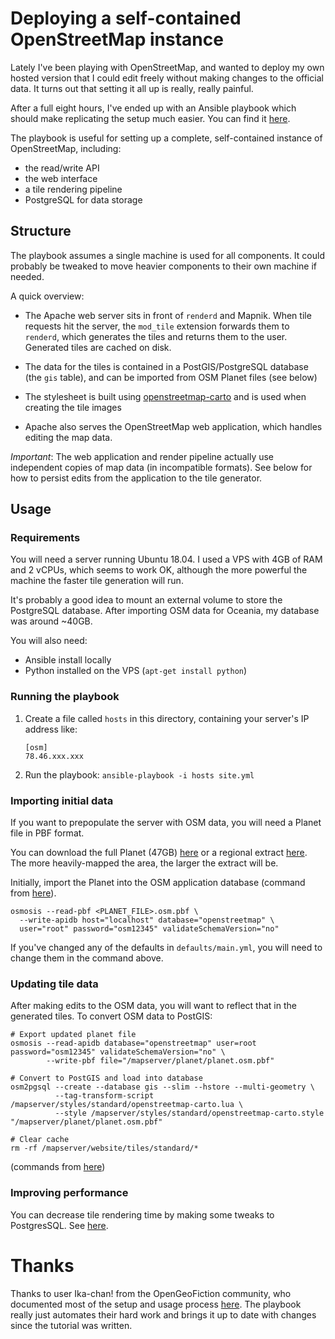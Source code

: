 # Deploying a self-contained OpenStreetMap instance

Lately I've been playing with OpenStreetMap, and wanted to deploy my own hosted version that I could edit freely without making changes to the official data. It turns out that setting it all up is really, really painful.

After a full eight hours, I've ended up with an Ansible playbook which should make replicating the setup much easier. You can find it [here](https://github.com/kdelwat/osm-ansible).

The playbook is useful for setting up a complete, self-contained instance of OpenStreetMap, including:

-   the read/write API
-   the web interface
-   a tile rendering pipeline
-   PostgreSQL for data storage

## Structure

The playbook assumes a single machine is used for all components. It could probably be tweaked to move heavier components to their own machine if needed.

A quick overview:

-   The Apache web server sits in front of `renderd` and Mapnik. When tile requests hit the server, the `mod_tile` extension forwards them to `renderd`, which generates the tiles and returns them to the user. Generated tiles are cached on disk.

-   The data for the tiles is contained in a PostGIS/PostgreSQL database (the `gis` table), and can be imported from OSM Planet files (see below)

-   The stylesheet is built using [openstreetmap-carto](https://github.com/gravitystorm/openstreetmap-carto) and is used when creating the tile images

-   Apache also serves the OpenStreetMap web application, which handles editing the map data.

_Important_: The web application and render pipeline actually use independent copies of map data (in incompatible formats). See below for how to persist edits from the application to the tile generator.

## Usage

### Requirements

You will need a server running Ubuntu 18.04. I used a VPS with 4GB of RAM and 2 vCPUs, which seems to work OK, although the more powerful the machine the faster tile generation will run.

It's probably a good idea to mount an external volume to store the PostgreSQL database. After importing OSM data for Oceania, my database was around ~40GB.

You will also need:

-   Ansible install locally
-   Python installed on the VPS (`apt-get install python`)

### Running the playbook

1. Create a file called `hosts` in this directory, containing your server's IP address like:

    ```
    [osm]
    78.46.xxx.xxx
    ```

2. Run the playbook: `ansible-playbook -i hosts site.yml`

### Importing initial data

If you want to prepopulate the server with OSM data, you will need a Planet file in PBF format.

You can download the full Planet (47GB) [here](https://planet.openstreetmap.org/) or a regional extract [here](http://download.openstreetmap.fr/extracts/). The more heavily-mapped the area, the larger the extract will be.

Initially, import the Planet into the OSM application database (command from [here](https://gis.stackexchange.com/a/169943)).

```
osmosis --read-pbf <PLANET_FILE>.osm.pbf \
  --write-apidb host="localhost" database="openstreetmap" \
  user="root" password="osm12345" validateSchemaVersion="no"
```

If you've changed any of the defaults in `defaults/main.yml`, you will need to change them in the command above.

### Updating tile data

After making edits to the OSM data, you will want to reflect that in the generated tiles. To convert OSM data to PostGIS:

```
# Export updated planet file
osmosis --read-apidb database="openstreetmap" user=root password="osm12345" validateSchemaVersion="no" \
        --write-pbf file="/mapserver/planet/planet.osm.pbf"

# Convert to PostGIS and load into database
osm2pgsql --create --database gis --slim --hstore --multi-geometry \
          --tag-transform-script /mapserver/styles/standard/openstreetmap-carto.lua \
          --style /mapserver/styles/standard/openstreetmap-carto.style "/mapserver/planet/planet.osm.pbf"

# Clear cache
rm -rf /mapserver/website/tiles/standard/*
```

(commands from [here](https://wiki.openstreetmap.org/wiki/User:Ika-chan!/Fantasy_maps_with_OSM_software#References))

### Improving performance

You can decrease tile rendering time by making some tweaks to PostgresSQL. See [here](https://ircama.github.io/osm-carto-tutorials/tile-server-ubuntu/).

# Thanks

Thanks to user Ika-chan! from the OpenGeoFiction community, who documented most of the setup and usage process [here](https://wiki.openstreetmap.org/wiki/User:Ika-chan!/Fantasy_maps_with_OSM_software#References). The playbook really just automates their hard work and brings it up to date with changes since the tutorial was written.
